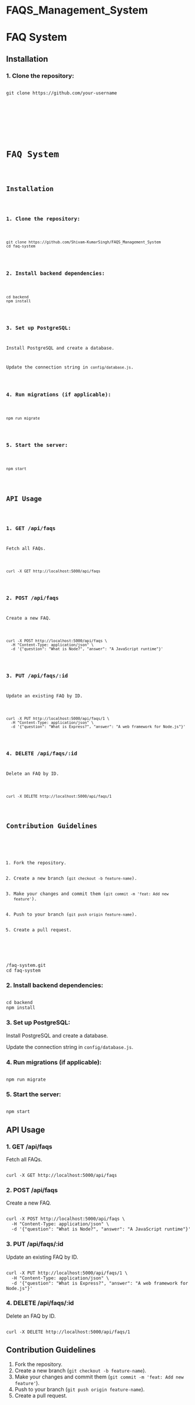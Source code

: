 # FAQS_Management_System
<!DOCTYPE html>
<html lang="en">
<head>
    <meta charset="UTF-8">
    <meta name="viewport" content="width=device-width, initial-scale=1.0">
</head>
<body>

<h1>FAQ System</h1>

<h2>Installation</h2>

<h3>1. Clone the repository:</h3>
<pre><code>
git clone https://github.com/your-username<!DOCTYPE html>
<html lang="en">
<head>
    <meta charset="UTF-8">
    <meta name="viewport" content="width=device-width, initial-scale=1.0">
    <title>FAQ System - README</title>
</head>
<body>

<h1>FAQ System</h1>

<h2>Installation</h2>

<h3>1. Clone the repository:</h3>
<pre><code>
git clone https://github.com/Shivam-KumarSingh/FAQS_Management_System
cd faq-system
</code></pre>

<h3>2. Install backend dependencies:</h3>
<pre><code>
cd backend
npm install
</code></pre>

<h3>3. Set up PostgreSQL:</h3>
<p>Install PostgreSQL and create a database.</p>
<p>Update the connection string in <code>config/database.js</code>.</p>

<h3>4. Run migrations (if applicable):</h3>
<pre><code>
npm run migrate
</code></pre>

<h3>5. Start the server:</h3>
<pre><code>
npm start
</code></pre>

<h2>API Usage</h2>

<h3>1. GET /api/faqs</h3>
<p>Fetch all FAQs.</p>
<pre><code>
curl -X GET http://localhost:5000/api/faqs
</code></pre>

<h3>2. POST /api/faqs</h3>
<p>Create a new FAQ.</p>
<pre><code>
curl -X POST http://localhost:5000/api/faqs \
  -H "Content-Type: application/json" \
  -d '{"question": "What is Node?", "answer": "A JavaScript runtime"}'
</code></pre>

<h3>3. PUT /api/faqs/:id</h3>
<p>Update an existing FAQ by ID.</p>
<pre><code>
curl -X PUT http://localhost:5000/api/faqs/1 \
  -H "Content-Type: application/json" \
  -d '{"question": "What is Express?", "answer": "A web framework for Node.js"}'
</code></pre>

<h3>4. DELETE /api/faqs/:id</h3>
<p>Delete an FAQ by ID.</p>
<pre><code>
curl -X DELETE http://localhost:5000/api/faqs/1
</code></pre>

<h2>Contribution Guidelines</h2>

<ol>
    <li>Fork the repository.</li>
    <li>Create a new branch (<code>git checkout -b feature-name</code>).</li>
    <li>Make your changes and commit them (<code>git commit -m 'feat: Add new feature'</code>).</li>
    <li>Push to your branch (<code>git push origin feature-name</code>).</li>
    <li>Create a pull request.</li>
</ol>

</body>
</html>
/faq-system.git
cd faq-system
</code></pre>

<h3>2. Install backend dependencies:</h3>
<pre><code>
cd backend
npm install
</code></pre>

<h3>3. Set up PostgreSQL:</h3>
<p>Install PostgreSQL and create a database.</p>
<p>Update the connection string in <code>config/database.js</code>.</p>

<h3>4. Run migrations (if applicable):</h3>
<pre><code>
npm run migrate
</code></pre>

<h3>5. Start the server:</h3>
<pre><code>
npm start
</code></pre>

<h2>API Usage</h2>

<h3>1. GET /api/faqs</h3>
<p>Fetch all FAQs.</p>
<pre><code>
curl -X GET http://localhost:5000/api/faqs
</code></pre>

<h3>2. POST /api/faqs</h3>
<p>Create a new FAQ.</p>
<pre><code>
curl -X POST http://localhost:5000/api/faqs \
  -H "Content-Type: application/json" \
  -d '{"question": "What is Node?", "answer": "A JavaScript runtime"}'
</code></pre>

<h3>3. PUT /api/faqs/:id</h3>
<p>Update an existing FAQ by ID.</p>
<pre><code>
curl -X PUT http://localhost:5000/api/faqs/1 \
  -H "Content-Type: application/json" \
  -d '{"question": "What is Express?", "answer": "A web framework for Node.js"}'
</code></pre>

<h3>4. DELETE /api/faqs/:id</h3>
<p>Delete an FAQ by ID.</p>
<pre><code>
curl -X DELETE http://localhost:5000/api/faqs/1
</code></pre>

<h2>Contribution Guidelines</h2>

<ol>
    <li>Fork the repository.</li>
    <li>Create a new branch (<code>git checkout -b feature-name</code>).</li>
    <li>Make your changes and commit them (<code>git commit -m 'feat: Add new feature'</code>).</li>
    <li>Push to your branch (<code>git push origin feature-name</code>).</li>
    <li>Create a pull request.</li>
</ol>

</body>
</html>
